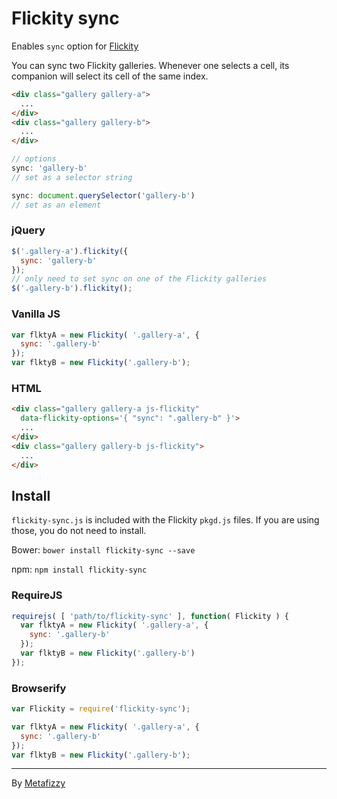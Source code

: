 # Flickity sync

Enables `sync` option for [Flickity](http://flickity.metafizzy.co/)

You can sync two Flickity galleries. Whenever one selects a cell, its companion will select its cell of the same index.

``` html
<div class="gallery gallery-a">
  ...
</div>
<div class="gallery gallery-b">
  ...
</div>
```

``` js
// options
sync: 'gallery-b'
// set as a selector string

sync: document.querySelector('gallery-b')
// set as an element
```

### jQuery

``` js
$('.gallery-a').flickity({
  sync: 'gallery-b'
});
// only need to set sync on one of the Flickity galleries
$('.gallery-b').flickity();
```

### Vanilla JS

``` js
var flktyA = new Flickity( '.gallery-a', {
  sync: '.gallery-b'
});
var flktyB = new Flickity('.gallery-b');
```

### HTML

``` html
<div class="gallery gallery-a js-flickity"
  data-flickity-options='{ "sync": ".gallery-b" }'>
  ...
</div>
<div class="gallery gallery-b js-flickity">
  ...
</div>
```

## Install

`flickity-sync.js` is included with the Flickity `pkgd.js` files. If you are using those, you do not need to install.

Bower: `bower install flickity-sync --save`

npm: `npm install flickity-sync`

### RequireJS

``` js
requirejs( [ 'path/to/flickity-sync' ], function( Flickity ) {
  var flktyA = new Flickity( '.gallery-a', {
    sync: '.gallery-b'
  });
  var flktyB = new Flickity('.gallery-b')
});
```

### Browserify

``` js
var Flickity = require('flickity-sync');

var flktyA = new Flickity( '.gallery-a', {
  sync: '.gallery-b'
});
var flktyB = new Flickity('.gallery-b');
```

---

By [Metafizzy](http://metafizzy.co)
